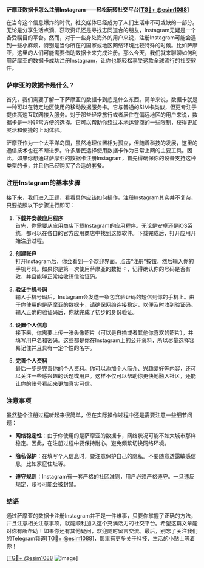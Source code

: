 **萨摩亚数据卡怎么注册Instagram——轻松玩转社交平台[[TG💪+ @esim1088](https://t.me/s/esim1088)]**

在当今这个信息爆炸的时代，社交媒体已经成为了人们生活中不可或缺的一部分。无论是分享生活点滴、获取资讯还是寻找志同道合的朋友，Instagram无疑是一个备受瞩目的平台。然而，对于一些身处海外的用户来说，注册Instagram可能会遇到一些小麻烦，特别是当你所在的国家或地区网络环境比较特殊的时候。比如萨摩亚，这里的人们可能需要借助数据卡来完成注册。那么今天，我们就来聊聊如何利用萨摩亚的数据卡成功注册Instagram，让你也能轻松享受这款全球流行的社交软件。

### 萨摩亚的数据卡是什么？

首先，我们需要了解一下萨摩亚的数据卡到底是什么东西。简单来说，数据卡就是一种可以在特定地区使用的移动数据服务卡。它与普通的SIM卡类似，但更专注于提供高速互联网接入服务。对于那些经常旅行或者居住在偏远地区的用户来说，数据卡是一种非常方便的选择。它可以帮助你绕过本地运营商的一些限制，获得更加灵活和便捷的上网体验。

萨摩亚作为一个太平洋岛国，虽然地理位置相对孤立，但随着科技的发展，这里的通信技术也在不断进步。许多居民选择使用数据卡作为日常上网的主要工具。因此，如果你想通过萨摩亚的数据卡注册Instagram，首先得确保你的设备支持这种类型的卡，并且你已经购买了合适的套餐。

### 注册Instagram的基本步骤

接下来，我们进入正题，看看具体应该如何操作。注册Instagram其实并不复杂，只要按照以下步骤进行即可：

1. **下载并安装应用程序**  
   首先，你需要从应用商店下载Instagram的应用程序。无论是安卓还是iOS系统，都可以在各自的官方应用商店中找到这款软件。下载完成后，打开应用开始注册过程。

2. **创建账户**  
   打开Instagram后，你会看到一个欢迎界面。点击“注册”按钮，然后输入你的手机号码。如果你是第一次使用萨摩亚的数据卡，记得确认你的号码是否有效，并且能够正常接收短信验证码。

3. **验证手机号码**  
   输入手机号码后，Instagram会发送一条包含验证码的短信到你的手机上。由于你使用的是萨摩亚的数据卡，请确保网络连接稳定，以便及时收到验证码。输入正确的验证码后，你就完成了初步的身份验证。

4. **设置个人信息**  
   接下来，你需要上传一张头像照片（可以是自拍或者其他你喜欢的照片），并填写用户名和密码。这些都是你在Instagram上的公开资料，所以尽量选择容易记住并且具有一定个性的名字。

5. **完善个人资料**  
   最后一步是完善你的个人资料。你可以添加个人简介、兴趣爱好等内容，还可以关注一些感兴趣的话题或用户。这样不仅可以帮助你更快地融入社区，还能让你的账号看起来更加真实可信。

### 注意事项

虽然整个注册过程听起来很简单，但在实际操作过程中还是需要注意一些细节问题：

- **网络稳定性**：由于你使用的是萨摩亚的数据卡，网络状况可能不如大城市那样稳定。因此，在注册过程中要保持耐心，避免频繁切换网络环境。
  
- **隐私保护**：在填写个人信息时，要注意保护自己的隐私。不要随意透露敏感信息，比如家庭住址等。

- **遵守规则**：Instagram有一套严格的社区准则，用户必须严格遵守。一旦违反规定，账号可能会被封禁。

### 结语

通过萨摩亚的数据卡注册Instagram并不是一件难事，只要你掌握了正确的方法，并且注意相关注意事项，就能顺利加入这个充满活力的社交平台。希望这篇文章能对你有所帮助！如果你还有其他疑问，欢迎随时留言交流。最后，别忘了关注我们的Telegram频道[[TG💪+ @esim1088](https://t.me/s/esim1088)]，那里有更多关于科技、生活的小贴士等着你！

[[TG💪+ @esim1088](https://t.me/s/esim1088) ![Image](https://i.postimg.cc/4NQfJmqS/Snipaste-2025-05-13-00-14-12.png)]